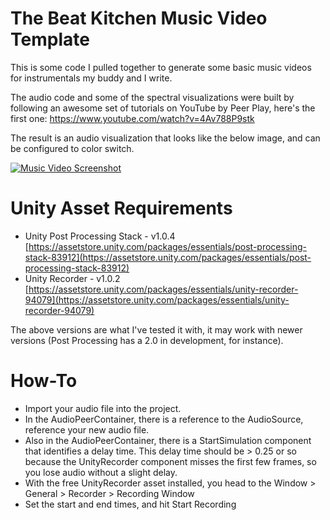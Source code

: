 The Beat Kitchen Music Video Template
=====================================

This is some code I pulled together to generate some basic music videos for instrumentals my buddy and I write.

The audio code and some of the spectral visualizations were built by following an awesome set of tutorials on YouTube
by Peer Play, here's the first one: https://www.youtube.com/watch?v=4Av788P9stk

The result is an audio visualization that looks like the below image, and can be configured to color switch.

[![Music Video Screenshot](./screenshot.png)](https://www.youtube.com/watch?v=ihMCp84zW2c)

Unity Asset Requirements
========================
* Unity Post Processing Stack - v1.0.4 [https://assetstore.unity.com/packages/essentials/post-processing-stack-83912](https://assetstore.unity.com/packages/essentials/post-processing-stack-83912)
* Unity Recorder - v1.0.2 [https://assetstore.unity.com/packages/essentials/unity-recorder-94079](https://assetstore.unity.com/packages/essentials/unity-recorder-94079)

The above versions are what I've tested it with, it may work with newer versions (Post Processing has a 2.0 in development, for instance).

How-To
======

* Import your audio file into the project.
* In the AudioPeerContainer, there is a reference to the AudioSource, reference your new audio file.
* Also in the AudioPeerContainer, there is a StartSimulation component that identifies a delay time.  This delay time should
be > 0.25 or so because the UnityRecorder component misses the first few frames, so you lose audio without a slight delay.
* With the free UnityRecorder asset installed, you head to the Window > General > Recorder > Recording Window
* Set the start and end times, and hit Start Recording